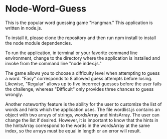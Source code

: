 # Node-Word-Guess
This is the popular word guessing game "Hangman." This application is written in node.js.

To install it, please clone the repository and then run npm install to install the node module dependencies.

To run the application, in terminal or your favorite command line environment, change to the directory where the application is installed and invoke from the command line "node index.js."

The game allows you to choose a difficulty level when attempting to guess a word. "Easy" corresponds to 8 allowed guess attempts before losing. Likewise, "Regular" allows up to five incorrect guesses before the user fails the challenge, whereas "Difficult" only provides three chances to guess wrongly.

Another noteworthy feature is the ability for the user to customize the list of words and hints which the application uses. The file wordlist.js contains an object with two arrays of strings, wordsArray and hintsArray. The user can change the list if desired. However, it is important to know that the hints in the hintsArray correspond to the words in the wordsArray at the same index, so the arrays must be equal in length or an error will result.

